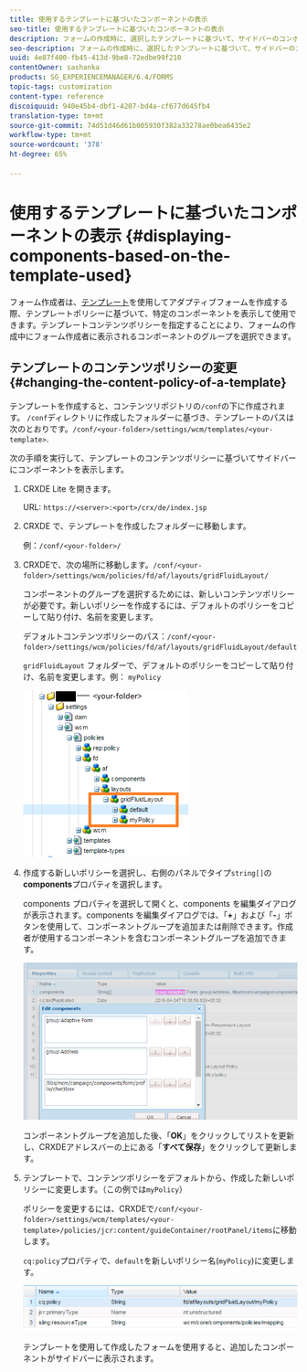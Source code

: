 ```yaml
---
title: 使用するテンプレートに基づいたコンポーネントの表示
seo-title: 使用するテンプレートに基づいたコンポーネントの表示
description: フォームの作成時に、選択したテンプレートに基づいて、サイドバーのコンポーネントを有効にする方法について説明します。
seo-description: フォームの作成時に、選択したテンプレートに基づいて、サイドバーのコンポーネントを有効にする方法について説明します。
uuid: 4e87f400-fb45-413d-9be8-72edbe99f210
contentOwner: sashanka
products: SG_EXPERIENCEMANAGER/6.4/FORMS
topic-tags: customization
content-type: reference
discoiquuid: 940e45b4-dbf1-4207-bd4a-cf677d645fb4
translation-type: tm+mt
source-git-commit: 74d51d46d61b005930f382a33278ae0bea6435e2
workflow-type: tm+mt
source-wordcount: '378'
ht-degree: 65%

---
```



# 使用するテンプレートに基づいたコンポーネントの表示 {#displaying-components-based-on-the-template-used}

フォーム作成者は、[テンプレート](/help/forms/using/template-editor.md)を使用してアダプティブフォームを作成する際、テンプレートポリシーに基づいて、特定のコンポーネントを表示して使用できます。テンプレートコンテンツポリシーを指定することにより、フォームの作成中にフォーム作成者に表示されるコンポーネントのグループを選択できます。

## テンプレートのコンテンツポリシーの変更  {#changing-the-content-policy-of-a-template}

テンプレートを作成すると、コンテンツリポジトリの`/conf`の下に作成されます。 `/conf`ディレクトリに作成したフォルダーに基づき、テンプレートのパスは次のとおりです。`/conf/<your-folder>/settings/wcm/templates/<your-template>`.

次の手順を実行して、テンプレートのコンテンツポリシーに基づいてサイドバーにコンポーネントを表示します。

1. CRXDE Lite を開きます。

   URL: `https://<server>:<port>/crx/de/index.jsp`

1. CRXDE で、テンプレートを作成したフォルダーに移動します。

   例：`/conf/<your-folder>/`

1. CRXDEで、次の場所に移動します。`/conf/<your-folder>/settings/wcm/policies/fd/af/layouts/gridFluidLayout/`

   コンポーネントのグループを選択するためには、新しいコンテンツポリシーが必要です。新しいポリシーを作成するには、デフォルトのポリシーをコピーして貼り付け、名前を変更します。

   デフォルトコンテンツポリシーのパス：`/conf/<your-folder>/settings/wcm/policies/fd/af/layouts/gridFluidLayout/default`

   `gridFluidLayout` フォルダーで、デフォルトのポリシーをコピーして貼り付け、名前を変更します。例： `myPolicy`

   ![デフォルトのポリシーをコピー](assets/crx-default1.png)

1. 作成する新しいポリシーを選択し、右側のパネルでタイプ`string[]`の&#x200B;**components**&#x200B;プロパティを選択します。

   components プロパティを選択して開くと、components を編集ダイアログが表示されます。components を編集ダイアログでは、「**+**」および「**-**」ボタンを使用して、コンポーネントグループを追加または削除できます。作成者が使用するコンポーネントを含むコンポーネントグループを追加できます。

   ![ポリシーのコンポーネントを追加または削除](assets/add-components-list1.png)

   コンポーネントグループを追加した後、「**OK**」をクリックしてリストを更新し、CRXDEアドレスバーの上にある「**すべて保存**」をクリックして更新します。

1. テンプレートで、コンテンツポリシーをデフォルトから、作成した新しいポリシーに変更します。（この例では`myPolicy`）

   ポリシーを変更するには、CRXDEで`/conf/<your-folder>/settings/wcm/templates/<your-template>/policies/jcr:content/guideContainer/rootPanel/items`に移動します。

   `cq:policy`プロパティで、`default`を新しいポリシー名(`myPolicy`)に変更します。

   ![更新されたテンプレートコンテンツポリシー](assets/updated-policy.png)

   テンプレートを使用して作成したフォームを使用すると、追加したコンポーネントがサイドバーに表示されます。

